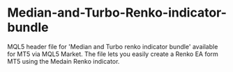 # Median-and-Turbo-Renko-indicator-bundle
MQL5 header file for 'Median and Turbo renko indicator bundle' available for MT5 via MQL5 Market. The file lets you easily create a Renko EA form MT5 using the Medain Renko indicator.
